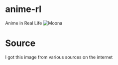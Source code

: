 # anime-rl
Anime in Real Life 
![Moona](./Moona_.jpg)

# Source
I got this image from various sources on the internet
